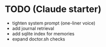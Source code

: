 # TODO (Claude starter)
- tighten system prompt (one-liner voice)
- add journal retrieval
- add sqlite index for memories
- expand doctor.sh checks
